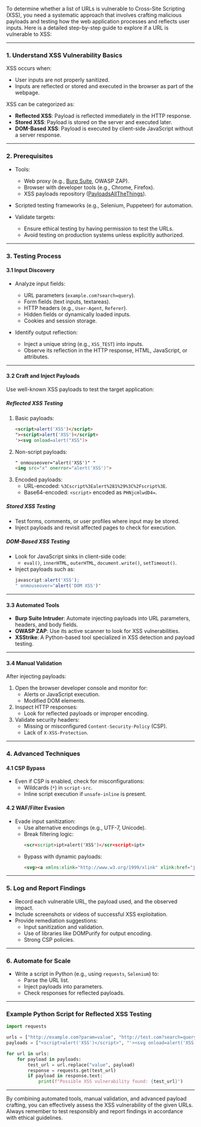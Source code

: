 
To determine whether a list of URLs is vulnerable to Cross-Site Scripting (XSS), you need a systematic approach that involves crafting malicious payloads and testing how the web application processes and reflects user inputs. Here is a detailed step-by-step guide to explore if a URL is vulnerable to XSS:

---

### **1. Understand XSS Vulnerability Basics**
XSS occurs when:
- User inputs are not properly sanitized.
- Inputs are reflected or stored and executed in the browser as part of the webpage.

XSS can be categorized as:
- **Reflected XSS**: Payload is reflected immediately in the HTTP response.
- **Stored XSS**: Payload is stored on the server and executed later.
- **DOM-Based XSS**: Payload is executed by client-side JavaScript without a server response.

---

### **2. Prerequisites**
- Tools:
  - Web proxy (e.g., [Burp Suite](https://portswigger.net/burp), OWASP ZAP).
  - Browser with developer tools (e.g., Chrome, Firefox).
  - XSS payloads repository ([PayloadsAllTheThings](https://github.com/swisskyrepo/PayloadsAllTheThings)).
- Scripted testing frameworks (e.g., Selenium, Puppeteer) for automation.

- Validate targets:
  - Ensure ethical testing by having permission to test the URLs.
  - Avoid testing on production systems unless explicitly authorized.

---

### **3. Testing Process**

#### **3.1 Input Discovery**
- Analyze input fields:
  - URL parameters (`example.com?search=query`).
  - Form fields (text inputs, textareas).
  - HTTP headers (e.g., `User-Agent`, `Referer`).
  - Hidden fields or dynamically loaded inputs.
  - Cookies and session storage.

- Identify output reflection:
  - Inject a unique string (e.g., `XSS_TEST`) into inputs.
  - Observe its reflection in the HTTP response, HTML, JavaScript, or attributes.

---

#### **3.2 Craft and Inject Payloads**
Use well-known XSS payloads to test the target application:
  
##### **Reflected XSS Testing**
1. Basic payloads:
   ```html
   <script>alert('XSS')</script>
   "><script>alert('XSS')</script>
   '><svg onload=alert('XSS')>
   ```
2. Non-script payloads:
   ```html
   " onmouseover="alert('XSS')" "
   <img src="x" onerror="alert('XSS')">
   ```
3. Encoded payloads:
   - URL-encoded: `%3Cscript%3Ealert%281%29%3C%2Fscript%3E`.
   - Base64-encoded: `<script>` encoded as `PHNjcmlwdD4=`.

##### **Stored XSS Testing**
- Test forms, comments, or user profiles where input may be stored.
- Inject payloads and revisit affected pages to check for execution.

##### **DOM-Based XSS Testing**
- Look for JavaScript sinks in client-side code:
  - `eval()`, `innerHTML`, `outerHTML`, `document.write()`, `setTimeout()`.
- Inject payloads such as:
  ```javascript
  javascript:alert('XSS');
  " onmouseover="alert('DOM XSS')"
  ```

---

#### **3.3 Automated Tools**
- **Burp Suite Intruder**: Automate injecting payloads into URL parameters, headers, and body fields.
- **OWASP ZAP**: Use its active scanner to look for XSS vulnerabilities.
- **XSStrike**: A Python-based tool specialized in XSS detection and payload testing.

---

#### **3.4 Manual Validation**
After injecting payloads:
1. Open the browser developer console and monitor for:
   - Alerts or JavaScript execution.
   - Modified DOM elements.
2. Inspect HTTP responses:
   - Look for reflected payloads or improper encoding.
3. Validate security headers:
   - Missing or misconfigured `Content-Security-Policy` (CSP).
   - Lack of `X-XSS-Protection`.

---

### **4. Advanced Techniques**

#### **4.1 CSP Bypass**
- Even if CSP is enabled, check for misconfigurations:
  - Wildcards (`*`) in `script-src`.
  - Inline script execution if `unsafe-inline` is present.

#### **4.2 WAF/Filter Evasion**
- Evade input sanitization:
  - Use alternative encodings (e.g., UTF-7, Unicode).
  - Break filtering logic:
    ```html
    <scr<script>ipt>alert('XSS')</scr<script>ipt>
    ```
  - Bypass with dynamic payloads:
    ```html
    <svg><a xmlns:xlink="http://www.w3.org/1999/xlink" xlink:href="javascript:alert('XSS')"></a></svg>
    ```

---

### **5. Log and Report Findings**
- Record each vulnerable URL, the payload used, and the observed impact.
- Include screenshots or videos of successful XSS exploitation.
- Provide remediation suggestions:
  - Input sanitization and validation.
  - Use of libraries like DOMPurify for output encoding.
  - Strong CSP policies.

---

### **6. Automate for Scale**
- Write a script in Python (e.g., using `requests`, `Selenium`) to:
  - Parse the URL list.
  - Inject payloads into parameters.
  - Check responses for reflected payloads.

---

### **Example Python Script for Reflected XSS Testing**
```python
import requests

urls = ["http://example.com?param=value", "http://test.com?search=query"]
payloads = ["<script>alert('XSS')</script>", "'><svg onload=alert('XSS')>"]

for url in urls:
    for payload in payloads:
        test_url = url.replace("value", payload)
        response = requests.get(test_url)
        if payload in response.text:
            print(f"Possible XSS vulnerability found: {test_url}")
```

---

By combining automated tools, manual validation, and advanced payload crafting, you can effectively assess the XSS vulnerability of the given URLs. Always remember to test responsibly and report findings in accordance with ethical guidelines.
